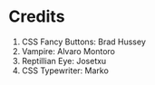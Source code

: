 # Credits

<ol>
 <li>CSS Fancy Buttons: Brad Hussey</li>
 <li>Vampire: Alvaro Montoro</li>
 <li>Reptillian Eye: Josetxu</li>
 <li>CSS Typewriter: Marko</li>
</ol>
